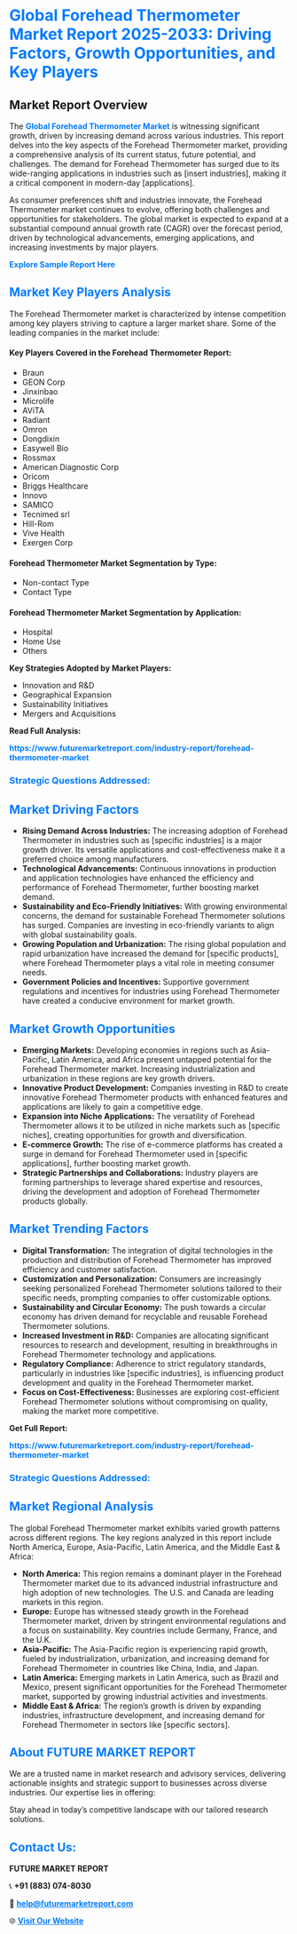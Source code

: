 <h1 style="color: #007BFF;">Global Forehead Thermometer Market Report 2025-2033: Driving Factors, Growth Opportunities, and Key Players</h1>

<section id="overview">
<h2>Market Report Overview</h2>
<p>The <a href="https://www.futuremarketreport.com/industry-report/forehead-thermometer-market" style="color: #007BFF; text-decoration: none;"><strong>Global Forehead Thermometer Market</strong></a> is witnessing significant growth, driven by increasing demand across various industries. This report delves into the key aspects of the Forehead Thermometer market, providing a comprehensive analysis of its current status, future potential, and challenges. The demand for Forehead Thermometer has surged due to its wide-ranging applications in industries such as [insert industries], making it a critical component in modern-day [applications].</p>
<p>As consumer preferences shift and industries innovate, the Forehead Thermometer market continues to evolve, offering both challenges and opportunities for stakeholders. The global market is expected to expand at a substantial compound annual growth rate (CAGR) over the forecast period, driven by technological advancements, emerging applications, and increasing investments by major players.</p>
</section>

<section id="overview">
<p><a href="https://www.futuremarketreport.com/request-sample/reportId=80528" style="color: #007BFF; text-decoration: none;"><strong>Explore Sample Report Here</strong></a></p>
</section>

<section id="key-players">
<h2 style="color: #007BFF;">Market Key Players Analysis</h2>
<p>The Forehead Thermometer market is characterized by intense competition among key players striving to capture a larger market share. Some of the leading companies in the market include:</p>
<h4>Key Players Covered in the Forehead Thermometer Report:</h4>
<ul><li>Braun</li><li>GEON Corp</li><li>Jinxinbao</li><li>Microlife</li><li>AViTA</li><li>Radiant</li><li>Omron</li><li>Dongdixin</li><li>Easywell Bio</li><li>Rossmax</li><li>American Diagnostic Corp</li><li>Oricom</li><li>Briggs Healthcare</li><li>Innovo</li><li>SAMICO</li><li>Tecnimed srl</li><li>Hill-Rom</li><li>Vive Health</li><li>Exergen Corp</li></ul>
<h4>Forehead Thermometer Market Segmentation by Type:</h4>
<ul><li>Non-contact Type</li><li>Contact Type</li></ul>

<h4>Forehead Thermometer Market Segmentation by Application:</h4>
<ul><li>Hospital</li><li>Home Use</li><li>Others</li></ul>
<p><strong>Key Strategies Adopted by Market Players:</strong></p>
<ul>
<li>Innovation and R&D</li>
<li>Geographical Expansion</li>
<li>Sustainability Initiatives</li>
<li>Mergers and Acquisitions</li>
</ul>
</section>

<section>
<p><strong>Read Full Analysis: </strong></p><a href="https://www.futuremarketreport.com/industry-report/forehead-thermometer-market" style="color: #007BFF; text-decoration: none;"><strong>https://www.futuremarketreport.com/industry-report/forehead-thermometer-market</strong></a>
<h3 style="color: #007BFF;">Strategic Questions Addressed:</h3>
</section>

<section id="driving-factors">
<h2 style="color: #007BFF;">Market Driving Factors</h2>
<ul>
<li><strong>Rising Demand Across Industries:</strong> The increasing adoption of Forehead Thermometer in industries such as [specific industries] is a major growth driver. Its versatile applications and cost-effectiveness make it a preferred choice among manufacturers.</li>
<li><strong>Technological Advancements:</strong> Continuous innovations in production and application technologies have enhanced the efficiency and performance of Forehead Thermometer, further boosting market demand.</li>
<li><strong>Sustainability and Eco-Friendly Initiatives:</strong> With growing environmental concerns, the demand for sustainable Forehead Thermometer solutions has surged. Companies are investing in eco-friendly variants to align with global sustainability goals.</li>
<li><strong>Growing Population and Urbanization:</strong> The rising global population and rapid urbanization have increased the demand for [specific products], where Forehead Thermometer plays a vital role in meeting consumer needs.</li>
<li><strong>Government Policies and Incentives:</strong> Supportive government regulations and incentives for industries using Forehead Thermometer have created a conducive environment for market growth.</li>
</ul>
</section>

<section id="growth-opportunities">
<h2 style="color: #007BFF;">Market Growth Opportunities</h2>
<ul>
<li><strong>Emerging Markets:</strong> Developing economies in regions such as Asia-Pacific, Latin America, and Africa present untapped potential for the Forehead Thermometer market. Increasing industrialization and urbanization in these regions are key growth drivers.</li>
<li><strong>Innovative Product Development:</strong> Companies investing in R&D to create innovative Forehead Thermometer products with enhanced features and applications are likely to gain a competitive edge.</li>
<li><strong>Expansion into Niche Applications:</strong> The versatility of Forehead Thermometer allows it to be utilized in niche markets such as [specific niches], creating opportunities for growth and diversification.</li>
<li><strong>E-commerce Growth:</strong> The rise of e-commerce platforms has created a surge in demand for Forehead Thermometer used in [specific applications], further boosting market growth.</li>
<li><strong>Strategic Partnerships and Collaborations:</strong> Industry players are forming partnerships to leverage shared expertise and resources, driving the development and adoption of Forehead Thermometer products globally.</li>
</ul>
</section>

<section id="trending-factors">
<h2 style="color: #007BFF;">Market Trending Factors</h2>
<ul>
<li><strong>Digital Transformation:</strong> The integration of digital technologies in the production and distribution of Forehead Thermometer has improved efficiency and customer satisfaction.</li>
<li><strong>Customization and Personalization:</strong> Consumers are increasingly seeking personalized Forehead Thermometer solutions tailored to their specific needs, prompting companies to offer customizable options.</li>
<li><strong>Sustainability and Circular Economy:</strong> The push towards a circular economy has driven demand for recyclable and reusable Forehead Thermometer solutions.</li>
<li><strong>Increased Investment in R&D:</strong> Companies are allocating significant resources to research and development, resulting in breakthroughs in Forehead Thermometer technology and applications.</li>
<li><strong>Regulatory Compliance:</strong> Adherence to strict regulatory standards, particularly in industries like [specific industries], is influencing product development and quality in the Forehead Thermometer market.</li>
<li><strong>Focus on Cost-Effectiveness:</strong> Businesses are exploring cost-efficient Forehead Thermometer solutions without compromising on quality, making the market more competitive.</li>
</ul>
</section>

<section>
<p><strong>Get Full Report: </strong></p><a href="https://www.futuremarketreport.com/industry-report/forehead-thermometer-market" style="color: #007BFF; text-decoration: none;"><strong>https://www.futuremarketreport.com/industry-report/forehead-thermometer-market</strong></a>
<h3 style="color: #007BFF;">Strategic Questions Addressed:</h3>
</section>


<section id="regional-analysis">
<h2 style="color: #007BFF;">Market Regional Analysis</h2>
<p>The global Forehead Thermometer market exhibits varied growth patterns across different regions. The key regions analyzed in this report include North America, Europe, Asia-Pacific, Latin America, and the Middle East & Africa:</p>
<ul>
<li><strong>North America:</strong> This region remains a dominant player in the Forehead Thermometer market due to its advanced industrial infrastructure and high adoption of new technologies. The U.S. and Canada are leading markets in this region.</li>
<li><strong>Europe:</strong> Europe has witnessed steady growth in the Forehead Thermometer market, driven by stringent environmental regulations and a focus on sustainability. Key countries include Germany, France, and the U.K.</li>
<li><strong>Asia-Pacific:</strong> The Asia-Pacific region is experiencing rapid growth, fueled by industrialization, urbanization, and increasing demand for Forehead Thermometer in countries like China, India, and Japan.</li>
<li><strong>Latin America:</strong> Emerging markets in Latin America, such as Brazil and Mexico, present significant opportunities for the Forehead Thermometer market, supported by growing industrial activities and investments.</li>
<li><strong>Middle East & Africa:</strong> The region’s growth is driven by expanding industries, infrastructure development, and increasing demand for Forehead Thermometer in sectors like [specific sectors].</li>
</ul>
</section>

<footer>
<h2 style="color: #007BFF;">About FUTURE MARKET REPORT</h2>
<p>We are a trusted name in market research and advisory services, delivering actionable insights and strategic support to businesses across diverse industries. Our expertise lies in offering:</p>

<p>Stay ahead in today’s competitive landscape with our tailored research solutions.</p>

<h2 style="color: #007BFF;">Contact Us:</h2>
<p><strong>FUTURE MARKET REPORT</strong></p>
<p>📞 <strong>+91 (883) 074-8030</strong></p>
<p>📧 <strong><a href="mailto:help@futuremarketreport.com" style="color: #007BFF;">help@futuremarketreport.com</a></strong></p>
<p>🌐 <strong><a href="https://www.futuremarketreport.com/" style="color: #007BFF;">Visit Our Website</a></strong></p>
</footer>